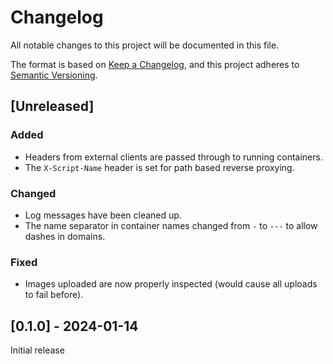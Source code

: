 # Changelog

All notable changes to this project will be documented in this file.

The format is based on [Keep a Changelog](https://keepachangelog.com/en/1.0.0/),
and this project adheres to [Semantic Versioning](https://semver.org/spec/v2.0.0.html).

## [Unreleased]

### Added

* Headers from external clients are passed through to running containers.
* The `X-Script-Name` header is set for path based reverse proxying.

### Changed

* Log messages have been cleaned up.
* The name separator in container names changed from `-` to `---` to allow dashes in domains.

### Fixed

* Images uploaded are now properly inspected (would cause all uploads to fail before).

## [0.1.0] - 2024-01-14

Initial release
